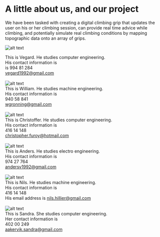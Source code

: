 # A little about us, and our project

We have been tasked with creating a digital climbing grip that updates the user on his or her
climbing session, can provide real time advice while climbing, and potentially simulate real
climbing conditions by mapping topographic data onto an array of grips.  
  
![alt text](https://i.imgur.com/8upv6Ak.jpg "Photo Vegard")<div style="text-align: left">This is Vegard. He studies computer engineering.  
His contact information is  
is 994 81 284   
vegard1992@gmail.com  </div>  
![alt text](https://i.imgur.com/x3OiAma.png "Photo William")<div style="text-align: left">This is William. He studies machine engineering.  
His contact information is  
940 58 841  
wgronning@gmail.com  </div>  
![alt text](https://i.imgur.com/MXgk2p7.jpg "Photo Christoffer")<div style="text-align: left">This is Christoffer. He studies computer engineering.  
His contact information is  
416 14 148  
christopher.furoy@hotmail.com  </div>  
![alt text](https://i.imgur.com/4Ny0qhO.png "Photo Anders")<div style="text-align: left">This is Anders. He studies electro engineering.  
His contact information is  
974 27 764  
andersv1992@gmail.com  </div>  
![alt text](https://i.imgur.com/zO9dK22.png "Photo Nils")<div style="text-align: left">This is Nils. He studies machine engineering.  
His contact information is  
416 14 148  
His email address is nils.hillier@gmail.com  </div>  
![alt text](https://i.imgur.com/MrFQLU7.jpg "Photo Sandra")<div style="text-align: left">This is Sandra. She studies computer engineering.  
Her contact information is  
402 00 249  
aakervik.sandra@gmail.com  </div>  
